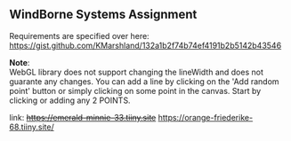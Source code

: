 ## WindBorne Systems Assignment

Requirements are specified over here:
https://gist.github.com/KMarshland/132a1b2f74b74ef4191b2b5142b43546

**Note**:<br />
WebGL library does not support changing the lineWidth and does not guarante any changes. You can add a line by clicking on the 'Add random point' button or simply clicking on some point in the canvas. Start by clicking or adding any 2 POINTS.

link: ~~https://emerald-minnie-33.tiiny.site~~
https://orange-friederike-68.tiiny.site/
